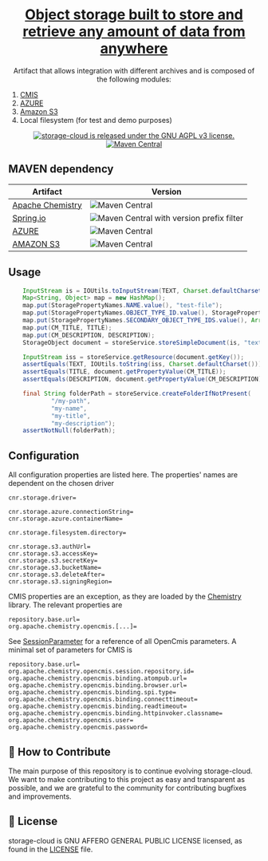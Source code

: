 <h1 align="center">
  <a href="https://github.com/consiglionazionaledellericerche/storage-cloud">
    Object storage built to store and retrieve any amount of data from anywhere
  </a>
</h1>
<p align="center">
  Artifact that allows integration with different archives and is composed of the following modules:
</p>  
<ol>
    <li><a href="https://en.wikipedia.org/wiki/Content_Management_Interoperability_Services">CMIS</a></li>
    <li><a href="https://azure.microsoft.com/en-us/services/storage/">AZURE</a></li>
    <li><a href="https://aws.amazon.com/s3/">Amazon S3</a></li>
    <li>Local filesystem (for test and demo purposes)</li>
</ol>
<p align="center">
  <a href="https://github.com/consiglionazionaledellericerche/storage-cloud/blob/master/LICENSE">
    <img src="https://img.shields.io/badge/License-AGPL%20v3-blue.svg" alt="storage-cloud is released under the GNU AGPL v3 license." />
  </a>
  <a href="https://mvnrepository.com/artifact/it.cnr.si.storage/storage-cloud">
    <img alt="Maven Central" src="https://img.shields.io/maven-central/v/it.cnr.si.storage/storage-cloud.svg?style=flat" alt="Current version on maven central.">
  </a>
</p>

## MAVEN dependency
|Artifact| Version |
|---|---|
|[Apache Chemistry](https://chemistry.apache.org/java/opencmis.html)| ![Maven Central](https://img.shields.io/maven-central/v/org.apache.chemistry.opencmis/chemistry-opencmis-client-impl.svg)|
|[Spring.io](https://spring.io/)| ![Maven Central with version prefix filter](https://img.shields.io/maven-central/v/org.springframework/spring-context/5.1.8.RELEASE.svg) |
|[AZURE](https://mvnrepository.com/artifact/com.microsoft.azure/azure-storage) | ![Maven Central](https://img.shields.io/maven-central/v/com.microsoft.azure/azure-storage/5.3.1.svg)|
|[AMAZON S3](https://mvnrepository.com/artifact/com.amazonaws/aws-java-sdk-s3) | ![Maven Central](https://img.shields.io/maven-central/v/com.amazonaws/aws-java-sdk-s3/1.11.84.svg)|

## Usage
```java
    InputStream is = IOUtils.toInputStream(TEXT, Charset.defaultCharset());
    Map<String, Object> map = new HashMap();
    map.put(StoragePropertyNames.NAME.value(), "test-file");
    map.put(StoragePropertyNames.OBJECT_TYPE_ID.value(), StoragePropertyNames.CMIS_DOCUMENT.value());
    map.put(StoragePropertyNames.SECONDARY_OBJECT_TYPE_IDS.value(), Arrays.asList(StoragePropertyNames.ASPECT_TITLED.value()));
    map.put(CM_TITLE, TITLE);
    map.put(CM_DESCRIPTION, DESCRIPTION);
    StorageObject document = storeService.storeSimpleDocument(is, "text/plain", "/", map);

    InputStream iss = storeService.getResource(document.getKey());
    assertEquals(TEXT, IOUtils.toString(iss, Charset.defaultCharset()));
    assertEquals(TITLE, document.getPropertyValue(CM_TITLE));
    assertEquals(DESCRIPTION, document.getPropertyValue(CM_DESCRIPTION));

    final String folderPath = storeService.createFolderIfNotPresent(
            "/my-path",
            "my-name",
            "my-title",
            "my-description");
    assertNotNull(folderPath);
```

## Configuration

All configuration properties are listed here. The properties' names are dependent on the chosen driver

```properties
cnr.storage.driver=

cnr.storage.azure.connectionString=
cnr.storage.azure.containerName=

cnr.storage.filesystem.directory=

cnr.storage.s3.authUrl=
cnr.storage.s3.accessKey=
cnr.storage.s3.secretKey=
cnr.storage.s3.bucketName=
cnr.storage.s3.deleteAfter=
cnr.storage.s3.signingRegion=
```

CMIS properties are an exception, as they are loaded by the [Chemistry](https://chemistry.apache.org/java/opencmis.html) library. The relevant properties are
```properties
repository.base.url=
org.apache.chemistry.opencmis.[...]=
``` 
See [SessionParameter](https://svn.apache.org/repos/asf/chemistry/opencmis/trunk/chemistry-opencmis-commons/chemistry-opencmis-commons-api/src/main/java/org/apache/chemistry/opencmis/commons/SessionParameter.java) for a reference of all OpenCmis parameters.
A minimal set of parameters for CMIS is
```properties
repository.base.url=
org.apache.chemistry.opencmis.session.repository.id=
org.apache.chemistry.opencmis.binding.atompub.url=
org.apache.chemistry.opencmis.binding.browser.url=
org.apache.chemistry.opencmis.binding.spi.type=
org.apache.chemistry.opencmis.binding.connecttimeout=
org.apache.chemistry.opencmis.binding.readtimeout=
org.apache.chemistry.opencmis.binding.httpinvoker.classname=
org.apache.chemistry.opencmis.user=
org.apache.chemistry.opencmis.password=
```

## 👏 How to Contribute

The main purpose of this repository is to continue evolving storage-cloud. We want to make contributing to this project as easy and transparent as possible, and we are grateful to the community for contributing bugfixes and improvements.

## 📄 License

storage-cloud is GNU AFFERO GENERAL PUBLIC LICENSE licensed, as found in the [LICENSE][l] file.

[l]: https://github.com/consiglionazionaledellericerche/storage-cloud/blob/master/LICENSE
